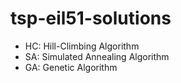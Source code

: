 # tsp-eil51-solutions
- HC: Hill-Climbing Algorithm
- SA: Simulated Annealing Algorithm
- GA: Genetic Algorithm